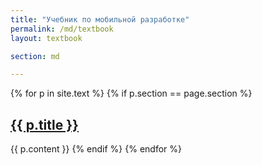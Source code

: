 ```yaml
---
title: "Учебник по мобильной разработке"
permalink: /md/textbook
layout: textbook

section: md

---
```


{% for p in site.text %}
  {% if p.section == page.section %}
<h2 id="{{ p.title }}"><a href="{{ p.url }}">{{ p.title }}</a> </h2>
{{ p.content }} 
  {% endif %}
{% endfor %}

